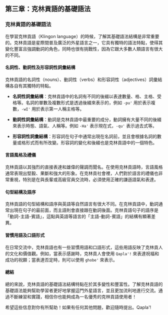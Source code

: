 ## 第三章：克林貢語的基礎語法

### 克林貢語的基礎語法

在學習克林貢語（Klingon language）的時候，了解其基礎語法結構是非常重要的。克林貢語是星際間普及廣泛的外星語言之一，它具有獨特的語法特點，使得其變化豐富且強調動詞的角色，同時也很有挑戰性，因為它跟大多數人類語言有很大的不同。

#### 名詞性、動詞性及形容詞性詞彙結構
克林貢語的名詞性（nouns）、動詞性（verbs）和形容詞性（adjectives）詞彙結構各自有其獨特的特點。

- **名詞性詞彙結構**：克林貢語中的名詞有不同的後綴以表達數量、格、主格、受格等。名詞的單數及複數形式是透過後綴來表示的，例如 `-pu'` 用於表示複數，`-wI'` 用於表示第一人稱主格等。

- **動詞性詞彙結構**：動詞是克林貢語中最重要的成分，動詞擁有大量不同的後綴來表示時態、語氣、人稱等。例如 `-Ha'` 表示現在式，`-qu'` 表示過去式等。

- **形容詞性詞彙結構**：形容詞在句子中通常出現在名詞前，並且會根據名詞的數量或格形式而有所改變。形容詞的變化和後綴也是克林貢語中的一個特色。

#### 言語風格及禮儀
克林貢語以其強烈的直接表達和雄偉的聲調而聞名。在使用克林貢語時，言語風格通常表現出堅毅、果斷和強大的形象。在克林貢社會裡，人們對於語言的禮儀也非常重視，特別是在與長輩或高級官員交流時，必須使用正確的謙遜語氣和表達。

#### 句型結構及語序
克林貢語的句型結構和語序與英語等自然語言有很大不同。在克林貢語中，動詞通常出現在句子的最前面，而主語則會直接跟在動詞後面。克林貢語句子的語序是「動詞-主語-賓語」，這點與英語等語言的「主語-動詞-賓語」的結構有顯著差異。

#### 習慣用語及口語形式
在日常交流中，克林貢語也有一些習慣用語和口語形式，這些用語反映了克林貢人的文化和價值觀。例如，當表示感謝時，克林貢人會使用 `Qapla'!` 來表達祝福和成功的祝願；當表達否定時，則可以使用 `ghobe'` 來表示。

#### 總結
總的來說，克林貢語的基礎語法結構特點在於其多變性和豐富性。了解克林貢語的基礎語法能夠幫助學習者更好地掌握這門外星語言，並且更加流利地進行交流。通過不斷練習和實踐，相信你也能夠成為一名優秀的克林貢語使用者！

希望這些信息對你有所幫助！如果有任何其他問題，歡迎隨時提出。Qapla'!